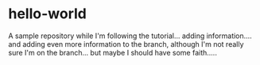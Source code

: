# hello-world
A sample repository while I'm following the tutorial...
adding information....
and adding even more information to the branch, although I'm not really sure I'm on the branch... but maybe I should have some faith.....
